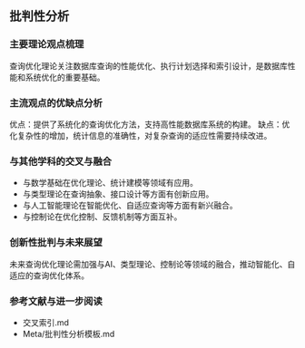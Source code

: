 ## 批判性分析

### 主要理论观点梳理
查询优化理论关注数据库查询的性能优化、执行计划选择和索引设计，是数据库性能和系统优化的重要基础。

### 主流观点的优缺点分析
优点：提供了系统化的查询优化方法，支持高性能数据库系统的构建。
缺点：优化复杂性的增加，统计信息的准确性，对复杂查询的适应性需要持续改进。

### 与其他学科的交叉与融合
- 与数学基础在优化理论、统计建模等领域有应用。
- 与类型理论在查询抽象、接口设计等方面有创新应用。
- 与人工智能理论在智能优化、自适应查询等方面有新兴融合。
- 与控制论在优化控制、反馈机制等方面互补。

### 创新性批判与未来展望
未来查询优化理论需加强与AI、类型理论、控制论等领域的融合，推动智能化、自适应的查询优化体系。

### 参考文献与进一步阅读
- 交叉索引.md
- Meta/批判性分析模板.md 
